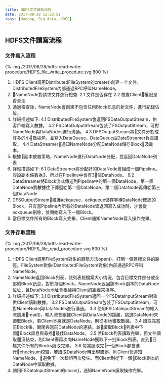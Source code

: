 ```yaml
---
title: HDFS文件讀寫流程
date: 2017-08-28 12:20:51
tags: [Hadoop, Big data, HDFS]
---
```


## HDFS文件讀寫流程

### 文件寫入流程
{% img /2017/08/28/hdfs-read-write-procedure/HDFS_file_write_procedure.svg 800 %}
1. HDFS Client調用DistributedFileSystem的create()創建一个文件，DistributedFileSystem內部通過RPC呼叫NameNode。
2. NameNode對請求文件進行檢查:
    2.1 文件是否存在
    2.2 檢查Client權限是否合法
3. 通過檢查後，NameNode會創建不包含任何Block訊息的新文件，進行紀錄佔位。
4. 詳細描述如下:
    4.1 DistributedFileSystem會返回FSDataOutputStream，供客戶端寫入數據。
    4.2 FSDataOutputStream包裝了FSOutputStream，可對NameNode與DataNodes進行溝通。
    4.3 DFSOutputStream將文件分割成許多的小數據包，並寫入DataQueue。DataQueue由DataStreamer負責讀取。
    4.4 DataStreamer通知NameNode分配DataNode儲存Block及副本。
5. 根據副本放置策略，NameNode進行DataNode分配，並返回DataNode列表
6. 詳細描述如下:
    6.1 DataStreamer將分配好的DataNode會組成一個Pipeline。假設副本係數為3，所以在Pipeline中會有3個DataNode。
    6.2 DataStreamer將Block流式傳送到Pipeline中的第一個DataNode，第一個DataNode將數據往下傳遞給第二個DataNode，第二個DataNode再傳給第三個DataNode
7. DFSOutputStream維護ackqueue，ackqueue儲存等待DataNode確認的Block，只有當Pipeline內所有的DataNode皆返回寫入成功時，才會從ackqueue刪除，並開始寫入下一個Block。
8. 當目標文件所有的Block寫入完畢，Client通知NameNode寫入操作完畢。


### 文件存取流程
{% img /2017/08/28/hdfs-read-write-procedure/HDFS_file_read_procedure.svg 800 %}
1. HDFS Client調用FileSystem對象的靜態方法open()，打開一個目標文件的路徑。FileSystem對象(DistributedFileSystem對象)內部通過RPC呼叫NameNode。
2. NameNode返回Block列表，該列表視檔案大小情況，包含目標文件部分或全部的Block訊息，對於每個Block，NameNode返回該Block副本的DataNode位址，且DataNode地址會根據與Client的距離來排序。
3. 詳細描述如下:
    3.1 DistributedFileSystem返回一个FSDataInputStream對象供Client讀取數據。
    3.2 FSDataOutputStream包裝了FSOutputStream，可對NameNode與DataNodes進行溝通。
    3.3 使用FSDataInputStream的輸入流調用read()，輸入流會跟據Client與DataNode的距離，挑選DataNode來讀取Block，若Client本身就是DataNode，則從本地獲取數據。
    3.4 讀取完當前Block後，關閉與當前DataNode的連結，並讀取Block列表中下個Block訊息與尋找最佳DataNode。
    3.5 若Block列表讀取完畢，但文件讀取還沒結束，則Client需再次向NameNode獲取下一批Block列表。直到目標文件所有的Blocks讀取完畢。
    3.6 每當讀取完一個Block都會進行checksum校驗，若讀取DataNode時出現錯誤，則Client會通知NameNode，避免下一次錯誤再次發生。而Client則從下一個Block副本的DataNode中讀取數據。
5. 調用FSDataInputStream的close()，通知NameNode讀取操作完畢。


